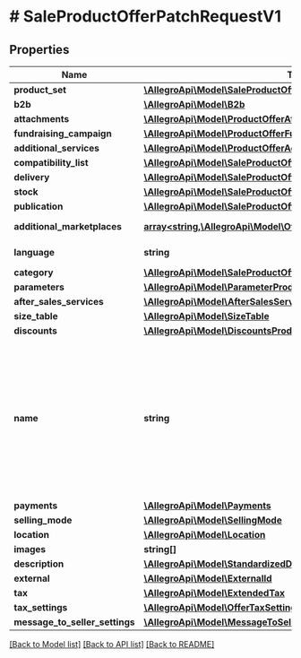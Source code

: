 # # SaleProductOfferPatchRequestV1

## Properties

Name | Type | Description | Notes
------------ | ------------- | ------------- | -------------
**product_set** | [**\AllegroApi\Model\SaleProductOfferRequestV1AllOfProductSetInner[]**](SaleProductOfferRequestV1AllOfProductSetInner.md) |  | [optional]
**b2b** | [**\AllegroApi\Model\B2b**](B2b.md) |  | [optional]
**attachments** | [**\AllegroApi\Model\ProductOfferAttachmentInner[]**](ProductOfferAttachmentInner.md) | An array of offer attachments. | [optional]
**fundraising_campaign** | [**\AllegroApi\Model\ProductOfferFundraisingCampaignRequest**](ProductOfferFundraisingCampaignRequest.md) |  | [optional]
**additional_services** | [**\AllegroApi\Model\ProductOfferAdditionalServicesRequest**](ProductOfferAdditionalServicesRequest.md) |  | [optional]
**compatibility_list** | [**\AllegroApi\Model\SaleProductOfferRequestV1AllOfCompatibilityList**](SaleProductOfferRequestV1AllOfCompatibilityList.md) |  | [optional]
**delivery** | [**\AllegroApi\Model\SaleProductOfferRequestBaseAllOfDelivery**](SaleProductOfferRequestBaseAllOfDelivery.md) |  | [optional]
**stock** | [**\AllegroApi\Model\SaleProductOffersRequestStock**](SaleProductOffersRequestStock.md) |  | [optional]
**publication** | [**\AllegroApi\Model\SaleProductOfferRequestBaseAllOfPublication**](SaleProductOfferRequestBaseAllOfPublication.md) |  | [optional]
**additional_marketplaces** | [**array<string,\AllegroApi\Model\OfferAdditionalMarketplace>**](OfferAdditionalMarketplace.md) | Settings for each additional marketplace. | [optional]
**language** | **string** | Declared base language of the offer. | [optional]
**category** | [**\AllegroApi\Model\SaleProductOfferRequestBaseAllOfCategory**](SaleProductOfferRequestBaseAllOfCategory.md) |  | [optional]
**parameters** | [**\AllegroApi\Model\ParameterProductOfferRequest[]**](ParameterProductOfferRequest.md) |  | [optional]
**after_sales_services** | [**\AllegroApi\Model\AfterSalesServicesProductOfferRequest**](AfterSalesServicesProductOfferRequest.md) |  | [optional]
**size_table** | [**\AllegroApi\Model\SizeTable**](SizeTable.md) |  | [optional]
**discounts** | [**\AllegroApi\Model\DiscountsProductOfferRequest**](DiscountsProductOfferRequest.md) |  | [optional]
**name** | **string** | Name (title) of an offer. Length cannot be more than 50 characters. Read more: &lt;a href&#x3D;\&quot;../../tutorials/jak-jednym-requestem-wystawic-oferte-powiazana-z-produktem-D7Kj9gw4xFA#tytul-oferty\&quot; target&#x3D;\&quot;_blank\&quot;&gt;PL&lt;/a&gt;  / &lt;a href&#x3D;\&quot;../../tutorials/list-offer-assigned-product-one-request-D7Kj9M71Bu6#offer-title\&quot; target&#x3D;\&quot;_blank\&quot;&gt;EN&lt;/a&gt; . | [optional]
**payments** | [**\AllegroApi\Model\Payments**](Payments.md) |  | [optional]
**selling_mode** | [**\AllegroApi\Model\SellingMode**](SellingMode.md) |  | [optional]
**location** | [**\AllegroApi\Model\Location**](Location.md) |  | [optional]
**images** | **string[]** |  | [optional]
**description** | [**\AllegroApi\Model\StandardizedDescription**](StandardizedDescription.md) |  | [optional]
**external** | [**\AllegroApi\Model\ExternalId**](ExternalId.md) |  | [optional]
**tax** | [**\AllegroApi\Model\ExtendedTax**](ExtendedTax.md) |  | [optional]
**tax_settings** | [**\AllegroApi\Model\OfferTaxSettings**](OfferTaxSettings.md) |  | [optional]
**message_to_seller_settings** | [**\AllegroApi\Model\MessageToSellerSettings**](MessageToSellerSettings.md) |  | [optional]

[[Back to Model list]](../../README.md#models) [[Back to API list]](../../README.md#endpoints) [[Back to README]](../../README.md)
